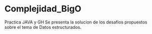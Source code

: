 # Complejidad_BigO
Practica JAVA y GH
Se presenta la solucion de los desafios propuestos
sobre el tema de Datos estructurados.
